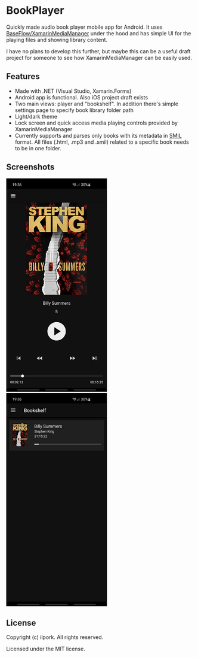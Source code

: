 # BookPlayer
Quickly made audio book player mobile app for Android. It uses [BaseFlow/XamarinMediaManager](https://github.com/Baseflow/XamarinMediaManager) under the hood and has simple UI for the playing files and showing library content. 

I have no plans to develop this further, but maybe this can be a useful draft project for someone to see how XamarinMediaManager can be easily used.

## Features
- Made with .NET (Visual Studio, Xamarin.Forms)
- Android app is functional. Also iOS project draft exists
- Two main views: player and "bookshelf". In addition there's simple settings page to specify book library folder path
- Light/dark theme
- Lock screen and quick access media playing controls provided by XamarinMediaManager
- Currently supports and parses only books with its metadata in [SMIL](https://en.wikipedia.org/wiki/Synchronized_Multimedia_Integration_Language) format. All files (.html, .mp3 and .smil) related to a specific book needs to be in one folder.

## Screenshots
![Player image](img/Player.png)
![Player image](img/Bookshelf.png)

## License
Copyright (c) ilpork. All rights reserved.

Licensed under the MIT license.